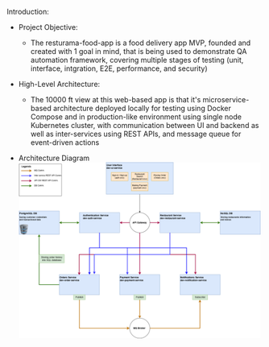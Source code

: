 Introduction:
- Project Objective:
    - The resturama-food-app is a food delivery app MVP, founded and created with 1 goal in mind, that is being used to demonstrate QA automation framework, covering multiple stages of testing (unit, interface, intgration, E2E, performance, and security)

- High-Level Architecture:
    - The 10000 ft view at this web-based app is that it's microservice-based architecture deployed locally for testing using Docker Compose and in production-like environment using single node Kubernetes cluster, with communication between UI and backend as well as inter-services using REST APIs, and message queue for event-driven actions

- Architecture Diagram
    ![Architecture Diagram](docs/resources/restaurama-app.drawio.png)
